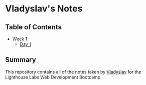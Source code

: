 # Vladyslav's Notes

## Table of Contents

- [Week 1](/Week_1)
  - [Day 1](/Week_1/day_1)

## Summary

This repository contains all of the notes taken by [Vladyslav](https://github.com/VladyslavKutsevolov) for the Lighthouse Labs Web Development Bootcamp.
